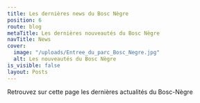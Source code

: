 ```yaml
---
title: Les dernières news du Bosc Nègre
position: 6
route: blog
metaTitle: Les dernières nouveautés du Bosc Nègre
navTitle: News
cover:
  image: "/uploads/Entree_du_parc_Bosc_Negre.jpg"
  alt: Les nouveautés du Bosc Nègre
is_visible: false
layout: Posts
---
```


Retrouvez sur cette page les dernières actualités du Bosc-Nègre